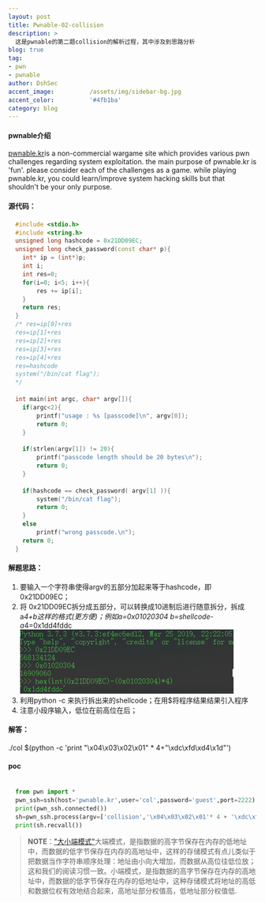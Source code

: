```yaml
---
layout: post
title: Pwnable-02-collision
description: >
  这是pwnable的第二题collision的解析过程，其中涉及到思路分析
blog: true
tag:
- pwn
- pwnable
author: DshSec
accent_image:          /assets/img/sidebar-bg.jpg
accent_color:          '#4fb1ba'
category: blog
---
```

#### pwnable介绍

  [pwnable.kr](https://pwnable.kr/index.php)is a non-commercial wargame site which provides various pwn challenges regarding system exploitation. the main purpose of pwnable.kr is 'fun'.    please consider each of the challenges as a game. while playing pwnable.kr, you could learn/improve system hacking skills but that shouldn't be your only purpose.

#### 源代码：
```c++
  #include <stdio.h>
  #include <string.h>
  unsigned long hashcode = 0x21DD09EC;
  unsigned long check_password(const char* p){
  	int* ip = (int*)p;                      
  	int i;
  	int res=0;
  	for(i=0; i<5; i++){
  		res += ip[i];                       
  	}
  	return res;
  }
  /* res=ip[0]+res
  res=ip[1]+res
  res=ip[2]+res
  res=ip[3]+res
  res=ip[4]+res
  res=hashcode
  system("/bin/cat flag");
  */

  int main(int argc, char* argv[]){
  	if(argc<2){
  		printf("usage : %s [passcode]\n", argv[0]);                                //带第二个参数
  		return 0;
  	}

  	if(strlen(argv[1]) != 20){
  		printf("passcode length should be 20 bytes\n");                            //第二个参数为20字节
  		return 0;
  	}

  	if(hashcode == check_password( argv[1] )){                                      //由函数代码可知，argv为5部分，且加起来等于hashcode
  		system("/bin/cat flag");
  		return 0;
  	}
  	else
  		printf("wrong passcode.\n");
  	return 0;
  }

  ```
#### 解题思路：
  1. 要输入一个字符串使得argv的五部分加起来等于hashcode，即 0x21DD09EC；
  2. 将 0x21DD09EC拆分成五部分，可以转换成10进制后进行随意拆分，拆成a*4+b这样的格式(更方便)；例如a=0x01020304 b=shellcode-a*4=0x1dd4fddc
  ![Full-width image](/assets/img/docs/Pwnable_2_collision.png)
  3. 利用python -c  来执行拆出来的shellcode；在用$将程序结果结果引入程序
  4. 注意小段序输入，低位在前高位在后；

#### 解答：
  ./col $(python -c 'print "\x04\x03\x02\x01" * 4+"\xdc\xfd\xd4\x1d"')
#### poc
```python

  from pwn import *
  pwn_ssh=ssh(host='pwnable.kr',user='col',password='guest',port=2222)
  print(pwn_ssh.connected())
  sh=pwn_ssh.process(argv=['collision','\x04\x03\x02\x01'* 4 + '\xdc\xfd\xd4\x1d'],executable='./col')
  print(sh.recvall())

```

> **NOTE**：["大小端模式"](https://baike.baidu.com/item/%E5%A4%A7%E5%B0%8F%E7%AB%AF%E6%A8%A1%E5%BC%8F/6750542?fr=aladdin)大端模式，是指数据的高字节保存在内存的低地址中，而数据的低字节保存在内存的高地址中，这样的存储模式有点儿类似于把数据当作字符串顺序处理：地址由小向大增加，而数据从高位往低位放；这和我们的阅读习惯一致。小端模式，是指数据的高字节保存在内存的高地址中，而数据的低字节保存在内存的低地址中，这种存储模式将地址的高低和数据位权有效地结合起来，高地址部分权值高，低地址部分权值低.
